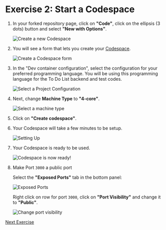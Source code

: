 # Exercise 2: Start a Codespace

1. In your forked repository page, click on **"Code"**, click on the ellipsis (3 dots) button and select **"New with Options"**.

   ![Create a new Codespace](../images/codespace_new_with_options.png)

2. You will see a form that lets you create your [Codespace](https://docs.github.com/en/codespaces).

   ![Create a Codespace form](../images/codespace_create_form.png)

3. In the "Dev container configuration", select the configuration for your preferred programming language. You will be using this programming language for the To Do List backend and test codes.

   ![Select a Project Configuration](../images/codespace_project_configuration.png)

4. Next, change **Machine Type** to **"4-core"**.

   ![Select a machine type](../images/codespace_machine_type.png)

5. Click on **"Create codespace"**.

6. Your Codespace will take a few minutes to be setup.

   ![Setting Up](../images/codespace_setting_up.png)

7. Your Codespace is ready to be used.

   ![Codespace is now ready!](../images/codespace_editor_window.png)

8. Make Port `3000` a public port

   Select the **"Exposed Ports"** tab in the bottom panel:

   ![Exposed Ports](../images/codespace_exposed_ports.png)

   Right click on row for port `3000`, click on **"Port Visibility"** and change it to **"Public"**.

   ![Change port visibility](../images/codespace_change_port_visibility.png)

[Next Exercise](./exercise3.md)
